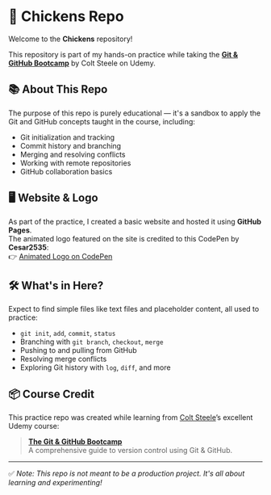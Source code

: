 # 🐔 Chickens Repo

Welcome to the **Chickens** repository!  

This repository is part of my hands-on practice while taking the [**Git & GitHub Bootcamp**](https://www.udemy.com/course/git-and-github-bootcamp/?srsltid=AfmBOooK1npJZx8T1_K7DaJOK0kEsgGulgdc6cmgtW4PIB9jUUEcP6ZI) by Colt Steele on Udemy.

## 📚 About This Repo

The purpose of this repo is purely educational — it's a sandbox to apply the Git and GitHub concepts taught in the course, including:

- Git initialization and tracking
- Commit history and branching
- Merging and resolving conflicts
- Working with remote repositories
- GitHub collaboration basics

## 🖥️ Website & Logo

As part of the practice, I created a basic website and hosted it using **GitHub Pages**.  
The animated logo featured on the site is credited to this CodePen by **Cesar2535**:  
👉 [Animated Logo on CodePen](https://codepen.io/cesar2535/pen/ByYXpN)

## 🛠️ What's in Here?

Expect to find simple files like text files and placeholder content, all used to practice:

- `git init`, `add`, `commit`, `status`
- Branching with `git branch`, `checkout`, `merge`
- Pushing to and pulling from GitHub
- Resolving merge conflicts
- Exploring Git history with `log`, `diff`, and more

## 📦 Course Credit

This practice repo was created while learning from [Colt Steele](https://www.udemy.com/user/coltsteele/)’s excellent Udemy course:

> **[The Git & GitHub Bootcamp](https://www.udemy.com/course/git-and-github-bootcamp/?srsltid=AfmBOooK1npJZx8T1_K7DaJOK0kEsgGulgdc6cmgtW4PIB9jUUEcP6ZI)**  
> A comprehensive guide to version control using Git & GitHub.

---

✅ *Note: This repo is not meant to be a production project. It's all about learning and experimenting!*
